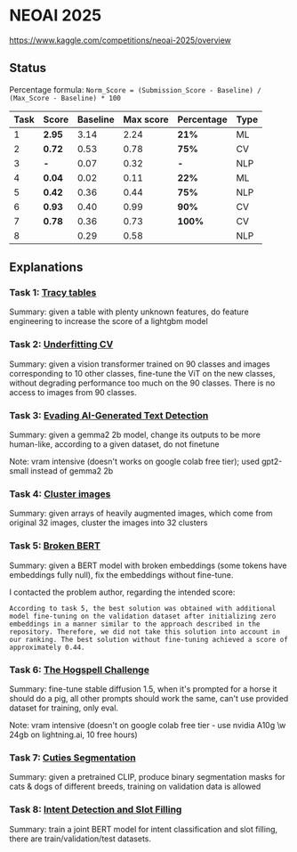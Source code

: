 # NEOAI 2025

https://www.kaggle.com/competitions/neoai-2025/overview

## Status

Percentage formula: `Norm_Score = (Submission_Score - Baseline) / (Max_Score - Baseline) * 100`

| Task | Score    | Baseline | Max score | Percentage | Type |
| ---- | -------- | -------- | --------- | ---------- | ---- |
| 1    | **2.95** | 3.14     | 2.24      | **21%**    | ML   |
| 2    | **0.72** | 0.53     | 0.78      | **75%**    | CV   |
| 3    | **-**    | 0.07     | 0.32      | **-**      | NLP  |
| 4    | **0.04** | 0.02     | 0.11      | **22%**    | ML   |
| 5    | **0.42** | 0.36     | 0.44      | **75%**    | NLP  |
| 6    | **0.93** | 0.40     | 0.99      | **90%**    | CV   |
| 7    | **0.78** | 0.36     | 0.73      | **100%**   | CV   |
| 8    |          | 0.29     | 0.58      |            | NLP  |

## Explanations

### Task 1: [Tracy tables](https://www.kaggle.com/code/timriggins/basel1ne-tricy-table-data)

Summary: given a table with plenty unknown features, do feature engineering to increase the score of a lightgbm model

### Task 2: [Underfitting CV](https://www.kaggle.com/code/timriggins/baseline-cv-underfitting)

Summary: given a vision transformer trained on 90 classes and images corresponding to 10 other classes, fine-tune the ViT on the new classes, without degrading performance too much on the 90 classes. There is no access to images from 90 classes. 

### Task 3: [Evading AI-Generated Text Detection](https://www.kaggle.com/code/egorgij21/baseline)

Summary: given a gemma2 2b model, change its outputs to be more human-like, according to a given dataset, do not finetune

Note: vram intensive (doesn't works on google colab free tier); used gpt2-small instead of gemma2 2b

### Task 4: [Cluster images](https://www.kaggle.com/code/timriggins/basel1ne-cluster-1mages)

Summary: given arrays of heavily augmented images, which come from original 32 images, cluster the images into 32 clusters

### Task 5: [Broken BERT](https://www.kaggle.com/code/ilseyaralimova/broken-bert-baseline)

Summary: given a BERT model with broken embeddings (some tokens have embeddings fully null), fix the embeddings without fine-tune.

I contacted the problem author, regarding the intended score: 
```
According to task 5, the best solution was obtained with additional model fine-tuning on the validation dataset after initializing zero embeddings in a manner similar to the approach described in the repository. Therefore, we did not take this solution into account in our ranking. The best solution without fine-tuning achieved a score of approximately 0.44.  
```

### Task 6: [The Hogspell Challenge](https://www.kaggle.com/code/lenjjiv/en-hogspell-baseline-solution)

Summary: fine-tune stable diffusion 1.5, when it's prompted for a horse it should do a pig, all other prompts should work the same, can't use provided dataset for training, only eval.

Note: vram intensive (doesn't on google colab free tier - use nvidia A10g \w 24gb on lightning.ai, 10 free hours)

### Task 7: [Cuties Segmentation](https://www.kaggle.com/code/tatianagaintseva/baseline-eng)

Summary: given a pretrained CLIP, produce binary segmentation masks for cats & dogs of different breeds, training on validation data is allowed

### Task 8: [Intent Detection and Slot Filling](https://www.kaggle.com/code/ilseyaralimova/baseline-for-nlp-task)

Summary: train a joint BERT model for intent classification and slot filling, there are train/validation/test datasets.
